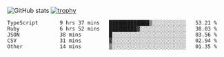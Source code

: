 ![GitHub stats](https://github-readme-stats.vercel.app/api?username=ksk001100&show_icons=true&theme=tokyonight)
[![trophy](https://github-profile-trophy.vercel.app/?username=ksk001100&theme=onedark)](https://github.com/ryo-ma/github-profile-trophy)

<!--START_SECTION:waka-->

```text
TypeScript       9 hrs 37 mins   █████████████▒░░░░░░░░░░░   53.21 %
Ruby             6 hrs 52 mins   █████████▓░░░░░░░░░░░░░░░   38.03 %
JSON             38 mins         █░░░░░░░░░░░░░░░░░░░░░░░░   03.56 %
CSV              31 mins         ▓░░░░░░░░░░░░░░░░░░░░░░░░   02.94 %
Other            14 mins         ▒░░░░░░░░░░░░░░░░░░░░░░░░   01.35 %
```

<!--END_SECTION:waka-->
